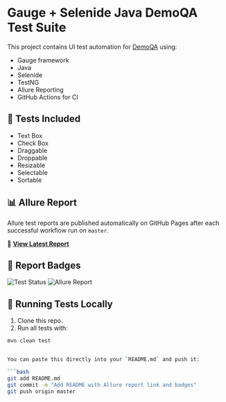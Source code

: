 # Gauge + Selenide Java DemoQA Test Suite

This project contains UI test automation for [DemoQA](https://demoqa.com) using:

- Gauge framework
- Java
- Selenide
- TestNG
- Allure Reporting
- GitHub Actions for CI

## 🧪 Tests Included

- Text Box
- Check Box
- Draggable
- Droppable
- Resizable
- Selectable
- Sortable

## 📊 Allure Report

Allure test reports are published automatically on GitHub Pages after each successful workflow run on `master`.

🔗 **[View Latest Report](https://bpechersky.github.io/gaugeSelenideJavaDemoQA/)**

## 📸 Report Badges

![Test Status](https://github.com/bpechersky/gaugeSelenideJavaDemoQA/actions/workflows/maven-tests.yml/badge.svg)
![Allure Report](https://img.shields.io/badge/Allure-Report-blueviolet?logo=allure)

## 🚀 Running Tests Locally

1. Clone this repo.
2. Run all tests with:

```bash
mvn clean test


You can paste this directly into your `README.md` and push it:

```bash
git add README.md
git commit -m "Add README with Allure report link and badges"
git push origin master

